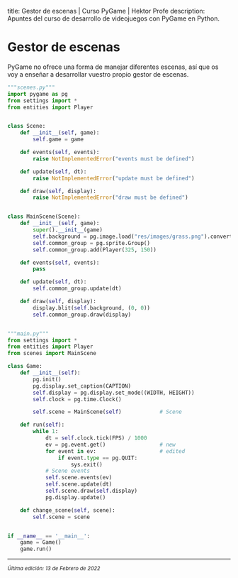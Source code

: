 title: Gestor de escenas | Curso PyGame | Hektor Profe
description: Apuntes del curso de desarrollo de videojuegos con PyGame en Python.

# Gestor de escenas

PyGame no ofrece una forma de manejar diferentes escenas, así que os voy a enseñar a desarrollar vuestro propio gestor de escenas.

```python
"""scenes.py"""
import pygame as pg
from settings import *
from entities import Player


class Scene:
    def __init__(self, game):
        self.game = game

    def events(self, events):
        raise NotImplementedError("events must be defined")

    def update(self, dt):
        raise NotImplementedError("update must be defined")

    def draw(self, display):
        raise NotImplementedError("draw must be defined")


class MainScene(Scene):
    def __init__(self, game):
        super().__init__(game)
        self.background = pg.image.load("res/images/grass.png").convert_alpha()
        self.common_group = pg.sprite.Group()
        self.common_group.add(Player(325, 150))

    def events(self, events):
        pass

    def update(self, dt):
        self.common_group.update(dt)

    def draw(self, display):
        display.blit(self.background, (0, 0))
        self.common_group.draw(display)


"""main.py"""
from settings import *
from entities import Player
from scenes import MainScene

class Game:
    def __init__(self):
        pg.init()
        pg.display.set_caption(CAPTION)
        self.display = pg.display.set_mode((WIDTH, HEIGHT))
        self.clock = pg.time.Clock()

        self.scene = MainScene(self)            # Scene

    def run(self):
        while 1:
            dt = self.clock.tick(FPS) / 1000
            ev = pg.event.get()                 # new
            for event in ev:                    # edited
                if event.type == pg.QUIT:
                    sys.exit()
            # Scene events
            self.scene.events(ev)
            self.scene.update(dt)
            self.scene.draw(self.display)
            pg.display.update()

    def change_scene(self, scene):
        self.scene = scene


if __name__ == '__main__':
    game = Game()
    game.run()
```



___
<small class="edited"><i>Última edición: 13 de Febrero de 2022</i></small>